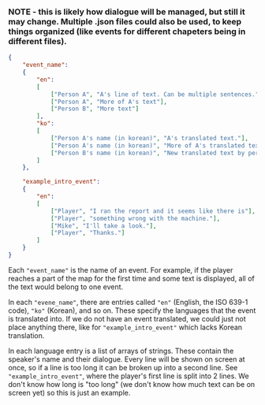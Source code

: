 ### NOTE - this is likely how dialogue will be managed, but still it may change. Multiple .json files could also be used, to keep things organized (like events for different chapeters being in different files).

```json
{
    "event_name":
    {
        "en":
        [
            ["Person A", "A's line of text. Can be multiple sentences."],
            ["Person A", "More of A's text"],
            ["Person B", "More text"]
        ],
        "ko":
        [
            ["Person A's name (in korean)", "A's translated text."],
            ["Person A's name (in korean)", "More of A's translated text"],
            ["Person B's name (in korean)", "New translated text by person B"]
        ]
    },

    "example_intro_event":
    {
        "en":
        [
            ["Player", "I ran the report and it seems like there is"],
            ["Player", "something wrong with the machine."],
            ["Mike", "I'll take a look."],
            ["Player", "Thanks."]
        ]
    }
}
```

Each `"event_name"` is the name of an event. For example, if the player reaches a part of the map for the first time and some text is displayed, all of the text would belong to one event.

In each `"evene_name"`, there are entries called `"en"` (English, the ISO 639-1 code), `"ko"` (Korean), and so on. These specify the languages that the event is translated into. If we do not have an event translated, we could just not place anything there, like for `"example_intro_event"` which lacks Korean translation.

In each language entry is a list of arrays of strings. These contain the speaker's name and their dialogue. Every line will be shown on screen at once, so if a line is too long it can be broken up into a second line. See `"example_intro_event"`, where the player's first line is split into 2 lines. We don't know how long is "too long" (we don't know how much text can be on screen yet) so this is just an example.
